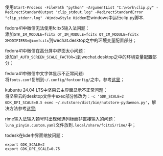 使用`Start-Process -FilePath "python" -ArgumentList "C:\work\clip.py" -RedirectStandardOutput "clip_stdout.log" -RedirectStandardError "clip_stderr.log" -WindowStyle Hidden`在windows中运行clip.py脚本.

fedora41中微信无法使用fcitx5输入法问题：  
添加`GTK_IM_MODULE=fcitx QT_IM_MODULE=fcitx QT_IM_MODULE=fcitx XMODIFIERS=@im=fcitx`到wechat.desktop之中的环境变量配置部分；   
    
fedora41中微信在高分屏中界面太小问题：  
添加`QT_AUTO_SCREEN_SCALE_FACTOR=1`到wechat.desktop之中的环境变量配置部分；
    
fedora41中微信中文字体显示不正常问题:  
将`fonts.conf`复制到`~/.config/fontconfig/`之中，参考[这里](https://blog.geekgo.tech/linux/flatpak-%E5%BA%94%E7%94%A8%E4%B8%AD%E6%96%87%E5%AD%97%E4%BD%93%E9%97%AE%E9%A2%98/)；

kubuntu 24.04 LTS中坚果云主界面显示不正常问题：  
将坚果云的desktop文件中exec部分修改为：`-c 'GDK_SCALE=2 GDK_DPI_SCALE=0.5 exec ~/.nutstore/dist/bin/nutstore-pydaemon.py'`，解决方法参考[这里](https://naxiro.com/posts/linux-hidpi-nutstore/);

rime输入法输入顿号时出现候选列标而非直接输入的问题：  
`luna_pinyin.custom.yaml`文件放到`.local/share/fcitx5/rime/`中；  

todesk在kde中界面缩放问题：  
```
export GDK_SCALE=2  
export GDK_DPI_SCALE=0.75
```
